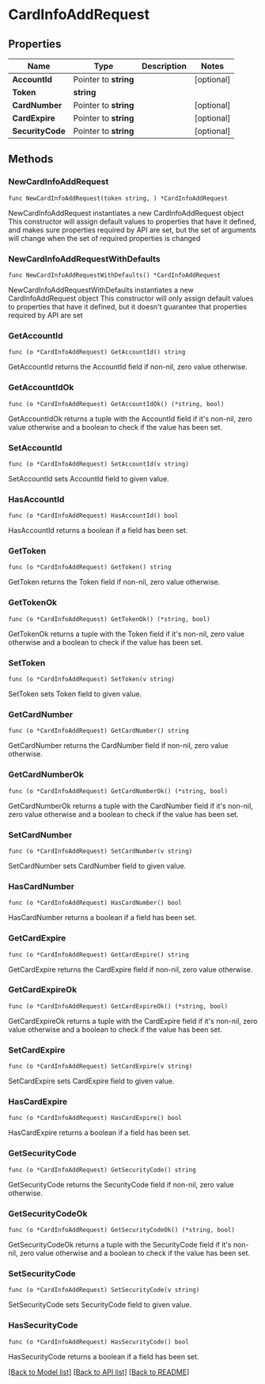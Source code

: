 # CardInfoAddRequest

## Properties

Name | Type | Description | Notes
------------ | ------------- | ------------- | -------------
**AccountId** | Pointer to **string** |  | [optional] 
**Token** | **string** |  | 
**CardNumber** | Pointer to **string** |  | [optional] 
**CardExpire** | Pointer to **string** |  | [optional] 
**SecurityCode** | Pointer to **string** |  | [optional] 

## Methods

### NewCardInfoAddRequest

`func NewCardInfoAddRequest(token string, ) *CardInfoAddRequest`

NewCardInfoAddRequest instantiates a new CardInfoAddRequest object
This constructor will assign default values to properties that have it defined,
and makes sure properties required by API are set, but the set of arguments
will change when the set of required properties is changed

### NewCardInfoAddRequestWithDefaults

`func NewCardInfoAddRequestWithDefaults() *CardInfoAddRequest`

NewCardInfoAddRequestWithDefaults instantiates a new CardInfoAddRequest object
This constructor will only assign default values to properties that have it defined,
but it doesn't guarantee that properties required by API are set

### GetAccountId

`func (o *CardInfoAddRequest) GetAccountId() string`

GetAccountId returns the AccountId field if non-nil, zero value otherwise.

### GetAccountIdOk

`func (o *CardInfoAddRequest) GetAccountIdOk() (*string, bool)`

GetAccountIdOk returns a tuple with the AccountId field if it's non-nil, zero value otherwise
and a boolean to check if the value has been set.

### SetAccountId

`func (o *CardInfoAddRequest) SetAccountId(v string)`

SetAccountId sets AccountId field to given value.

### HasAccountId

`func (o *CardInfoAddRequest) HasAccountId() bool`

HasAccountId returns a boolean if a field has been set.

### GetToken

`func (o *CardInfoAddRequest) GetToken() string`

GetToken returns the Token field if non-nil, zero value otherwise.

### GetTokenOk

`func (o *CardInfoAddRequest) GetTokenOk() (*string, bool)`

GetTokenOk returns a tuple with the Token field if it's non-nil, zero value otherwise
and a boolean to check if the value has been set.

### SetToken

`func (o *CardInfoAddRequest) SetToken(v string)`

SetToken sets Token field to given value.


### GetCardNumber

`func (o *CardInfoAddRequest) GetCardNumber() string`

GetCardNumber returns the CardNumber field if non-nil, zero value otherwise.

### GetCardNumberOk

`func (o *CardInfoAddRequest) GetCardNumberOk() (*string, bool)`

GetCardNumberOk returns a tuple with the CardNumber field if it's non-nil, zero value otherwise
and a boolean to check if the value has been set.

### SetCardNumber

`func (o *CardInfoAddRequest) SetCardNumber(v string)`

SetCardNumber sets CardNumber field to given value.

### HasCardNumber

`func (o *CardInfoAddRequest) HasCardNumber() bool`

HasCardNumber returns a boolean if a field has been set.

### GetCardExpire

`func (o *CardInfoAddRequest) GetCardExpire() string`

GetCardExpire returns the CardExpire field if non-nil, zero value otherwise.

### GetCardExpireOk

`func (o *CardInfoAddRequest) GetCardExpireOk() (*string, bool)`

GetCardExpireOk returns a tuple with the CardExpire field if it's non-nil, zero value otherwise
and a boolean to check if the value has been set.

### SetCardExpire

`func (o *CardInfoAddRequest) SetCardExpire(v string)`

SetCardExpire sets CardExpire field to given value.

### HasCardExpire

`func (o *CardInfoAddRequest) HasCardExpire() bool`

HasCardExpire returns a boolean if a field has been set.

### GetSecurityCode

`func (o *CardInfoAddRequest) GetSecurityCode() string`

GetSecurityCode returns the SecurityCode field if non-nil, zero value otherwise.

### GetSecurityCodeOk

`func (o *CardInfoAddRequest) GetSecurityCodeOk() (*string, bool)`

GetSecurityCodeOk returns a tuple with the SecurityCode field if it's non-nil, zero value otherwise
and a boolean to check if the value has been set.

### SetSecurityCode

`func (o *CardInfoAddRequest) SetSecurityCode(v string)`

SetSecurityCode sets SecurityCode field to given value.

### HasSecurityCode

`func (o *CardInfoAddRequest) HasSecurityCode() bool`

HasSecurityCode returns a boolean if a field has been set.


[[Back to Model list]](../README.md#documentation-for-models) [[Back to API list]](../README.md#documentation-for-api-endpoints) [[Back to README]](../README.md)



